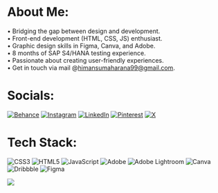    
  

# About Me:
• Bridging the gap between design and development.<br>• Front-end development (HTML, CSS, JS) enthusiast.<br>• Graphic design skills in Figma, Canva, and Adobe.<br>• 8 months of SAP S4/HANA testing experience.<br>• Passionate about creating user-friendly experiences.<br>• Get in touch via mail @himansumaharana99@gmail.com.


# Socials:
[![Behance](https://img.shields.io/badge/Behance-1769ff?logo=behance&logoColor=white)](https://behance.net/himansumaharana1) [![Instagram](https://img.shields.io/badge/Instagram-%23E4405F.svg?logo=Instagram&logoColor=white)](https://instagram.com/hiiimansu) [![LinkedIn](https://img.shields.io/badge/LinkedIn-%230077B5.svg?logo=linkedin&logoColor=white)](https://linkedin.com/in/himansumaharana) [![Pinterest](https://img.shields.io/badge/Pinterest-%23E60023.svg?logo=Pinterest&logoColor=white)](https://pinterest.com/heyhimansu) [![X](https://img.shields.io/badge/X-black.svg?logo=X&logoColor=white)](https://x.com/heyhimansu) 

# Tech Stack:
![CSS3](https://img.shields.io/badge/css3-%231572B6.svg?style=for-the-badge&logo=css3&logoColor=white) ![HTML5](https://img.shields.io/badge/html5-%23E34F26.svg?style=for-the-badge&logo=html5&logoColor=white) ![JavaScript](https://img.shields.io/badge/javascript-%23323330.svg?style=for-the-badge&logo=javascript&logoColor=%23F7DF1E) ![Adobe](https://img.shields.io/badge/adobe-%23FF0000.svg?style=for-the-badge&logo=adobe&logoColor=white) ![Adobe Lightroom](https://img.shields.io/badge/Adobe%20Lightroom-31A8FF.svg?style=for-the-badge&logo=Adobe%20Lightroom&logoColor=white) ![Canva](https://img.shields.io/badge/Canva-%2300C4CC.svg?style=for-the-badge&logo=Canva&logoColor=white) ![Dribbble](https://img.shields.io/badge/Dribbble-EA4C89?style=for-the-badge&logo=dribbble&logoColor=white) ![Figma](https://img.shields.io/badge/figma-%23F24E1E.svg?style=for-the-badge&logo=figma&logoColor=white)


![](https://quotes-github-readme.vercel.app/api?type=vetical&theme=radical)

<!-- Proudly created with GPRM ( https://gprm.itsvg.in ) -->
